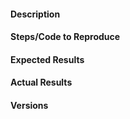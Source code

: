 #### Description
<!-- Describe your issue here.-->

#### Steps/Code to Reproduce
<!-- Please provide a **minimal** highlighted code example for
reproduction. (See https://help.github.com/articles/creating-and-highlighting-code-blocks/
for code blocks highlighting, and https://stackoverflow.com/help/mcve
for what is a minimal reproducible code.)

Example:
```python
from metric_learn import NCA
from sklearn.datasets import make_classification
from sklearn.utils import check_random_state

X, y = make_classification(random_state=0)
nca = NCA()
nca.fit(X, y)
```
If the code is too long, feel free to put it in a public gist and link
it in the issue: https://gist.github.com
-->

#### Expected Results
<!-- Example: No error is thrown. Please paste or describe the expected results.-->

#### Actual Results
<!-- Please paste or specifically describe the actual output or traceback. You can use ```ptb for python traceback formatting-->

#### Versions
<!-- Please run the following snippet and paste the output below.

import platform; print(platform.platform())
import sys; print("Python", sys.version)
import numpy; print("NumPy", numpy.__version__)
import scipy; print("SciPy", scipy.__version__)
import sklearn; print("Scikit-Learn", sklearn.__version__)
import metric_learn; print("Metric-Learn", metric_learn.__version__)

(If the last statement returns "AttributeError: 'module' object has no attribute '__version__'", you can instead run this in a terminal:
$ pip show metric_learn | grep Version
)
-->
<!-- Thanks for contributing! -->
